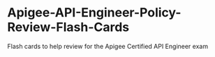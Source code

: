 # Apigee-API-Engineer-Policy-Review-Flash-Cards
Flash cards to help review for the Apigee Certified API Engineer exam
